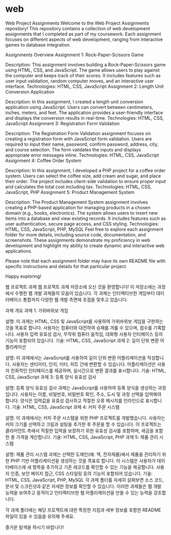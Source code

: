 # web

Web Project Assignments
Welcome to the Web Project Assignments repository! This repository contains a collection of web development assignments that I completed as part of my coursework. Each assignment focuses on different aspects of web development, ranging from interactive games to database integration.

Assignments Overview
Assignment 1: Rock-Paper-Scissors Game

Description: This assignment involves building a Rock-Paper-Scissors game using HTML, CSS, and JavaScript. The game allows users to play against the computer and keeps track of their scores. It includes features such as user input validation, random computer moves, and an interactive user interface.
Technologies: HTML, CSS, JavaScript
Assignment 2: Length Unit Conversion Application

Description: In this assignment, I created a length unit conversion application using JavaScript. Users can convert between centimeters, inches, meters, and feet. The application provides a user-friendly interface and displays the conversion results in real-time.
Technologies: HTML, CSS, JavaScript
Assignment 3: Registration Form Validation

Description: The Registration Form Validation assignment focuses on creating a registration form with JavaScript form validation. Users are required to input their name, password, confirm password, address, city, and course selection. The form validates the inputs and displays appropriate error messages inline.
Technologies: HTML, CSS, JavaScript
Assignment 4: Coffee Order System

Description: In this assignment, I developed a PHP project for a coffee order system. Users can select the coffee size, add cream and sugar, and place their order. The project includes client-side validation to ensure proper input and calculates the total cost including tax.
Technologies: HTML, CSS, JavaScript, PHP
Assignment 5: Product Management System

Description: The Product Management System assignment involves creating a PHP-based application for managing products in a chosen domain (e.g., books, electronics). The system allows users to insert new items into a database and view existing records. It includes features such as user authentication, secure page access, and CSS styling.
Technologies: HTML, CSS, JavaScript, PHP, MySQL
Feel free to explore each assignment folder for more details, including source code, documentation, and screenshots. These assignments demonstrate my proficiency in web development and highlight my ability to create dynamic and interactive web applications.

Please note that each assignment folder may have its own README file with specific instructions and details for that particular project.

Happy exploring!





웹 프로젝트 과제
웹 프로젝트 과제 저장소에 오신 것을 환영합니다! 이 저장소에는 과정에서 수행한 웹 개발 과제들의 모음이 있습니다. 각 과제는 인터랙티브한 게임부터 데이터베이스 통합까지 다양한 웹 개발 측면에 초점을 맞추고 있습니다.

과제 개요
과제 1: 가위바위보 게임

설명: 이 과제는 HTML, CSS 및 JavaScript를 사용하여 가위바위보 게임을 구현하는 것을 목표로 합니다. 사용자는 컴퓨터와 대전하여 승패를 겨룰 수 있으며, 점수를 기록합니다. 사용자 입력 유효성 검사, 무작위 컴퓨터 움직임, 대화형 사용자 인터페이스 등의 기능이 포함되어 있습니다.
기술: HTML, CSS, JavaScript
과제 2: 길이 단위 변환 어플리케이션

설명: 이 과제에서는 JavaScript를 사용하여 길이 단위 변환 어플리케이션을 작성합니다. 사용자는 센티미터, 인치, 미터, 피트 간에 변환할 수 있습니다. 어플리케이션은 사용자 친화적인 인터페이스를 제공하며, 실시간으로 변환 결과를 표시합니다.
기술: HTML, CSS, JavaScript
과제 3: 등록 양식 유효성 검사

설명: 등록 양식 유효성 검사 과제는 JavaScript를 사용하여 등록 양식을 생성하는 과정입니다. 사용자는 이름, 비밀번호, 비밀번호 확인, 주소, 도시 및 과정 선택을 입력해야 합니다. 양식은 입력값을 유효성 검사하고 적절한 오류 메시지를 인라인으로 표시합니다.
기술: HTML, CSS, JavaScript
과제 4: 커피 주문 시스템

설명: 이 과제에서는 커피 주문 시스템을 위한 PHP 프로젝트를 개발했습니다. 사용자는 커피 크기를 선택하고 크림과 설탕을 추가한 후 주문을 할 수 있습니다. 이 프로젝트는 클라이언트 측에서 적절한 입력을 보장하기 위한 유효성 검사를 포함하며, 세금을 포함한 총 가격을 계산합니다.
기술: HTML, CSS, JavaScript, PHP
과제 5: 제품 관리 시스템

설명: 제품 관리 시스템 과제는 선택한 도메인(예: 책, 전자제품)에서 제품을 관리하기 위한 PHP 기반 어플리케이션을 생성하는 것을 목표로 합니다. 이 시스템은 사용자가 데이터베이스에 새 항목을 추가하고 기존 레코드를 확인할 수 있는 기능을 제공합니다. 사용자 인증, 보안 페이지 접근, CSS 스타일링 등의 기능이 포함되어 있습니다.
기술: HTML, CSS, JavaScript, PHP, MySQL
각 과제 폴더를 자세히 살펴보면 소스 코드, 문서 및 스크린샷과 같은 자세한 정보를 확인할 수 있습니다. 이러한 과제들은 웹 개발 능력을 보여주고 동적이고 인터랙티브한 웹 어플리케이션을 만들 수 있는 능력을 강조합니다.

각 과제 폴더에는 해당 프로젝트에 대한 특정한 지침과 세부 정보를 포함한 README 파일이 있을 수 있음을 유의해 주세요.

즐거운 탐색을 하시기 바랍니다!
